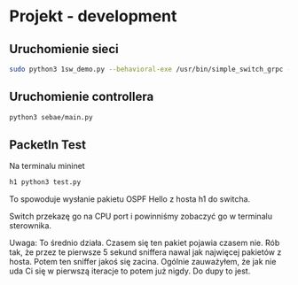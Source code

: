 # Projekt - development

## Uruchomienie sieci
```sh
sudo python3 1sw_demo.py --behavioral-exe /usr/bin/simple_switch_grpc --json out/struthio.json
```

## Uruchomienie controllera
```sh
python3 sebae/main.py
```

## PacketIn Test
Na terminalu mininet
```sh
h1 python3 test.py
```

To spowoduje wysłanie pakietu OSPF Hello z hosta h1 do switcha.

Switch przekazę go na CPU port i powinniśmy zobaczyć go w terminalu sterownika.

Uwaga:
To średnio działa. Czasem się ten pakiet pojawia czasem nie. Rób tak, że przez te pierwsze 5 sekund sniffera nawal jak najwięcej pakietów z hosta. Potem ten sniffer jakoś się zacina. Ogólnie zauważyłem, że jak nie uda Ci się w pierwszą iteracje to potem już nigdy. Do dupy to jest.
